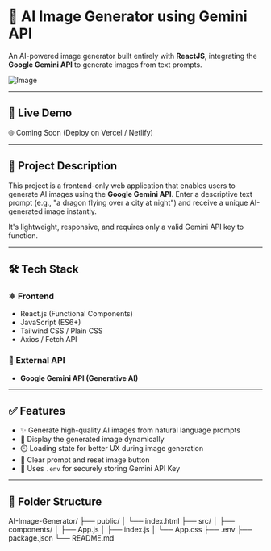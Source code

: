 # 🎨 AI Image Generator using Gemini API

An AI-powered image generator built entirely with **ReactJS**, integrating the **Google Gemini API** to generate images from text prompts.

![Image](https://github.com/user-attachments/assets/fbe14821-91a6-4088-abec-3b1168b5d2da)

---

## 🚀 Live Demo
🌐 Coming Soon (Deploy on Vercel / Netlify)

---

## 📌 Project Description

This project is a frontend-only web application that enables users to generate AI images using the **Google Gemini API**. Enter a descriptive text prompt (e.g., "a dragon flying over a city at night") and receive a unique AI-generated image instantly.

It's lightweight, responsive, and requires only a valid Gemini API key to function.

---

## 🛠️ Tech Stack

### ⚛️ Frontend
- React.js (Functional Components)
- JavaScript (ES6+)
- Tailwind CSS / Plain CSS
- Axios / Fetch API

### 🔗 External API
- **Google Gemini API (Generative AI)**

---

## ✅ Features

- ✨ Generate high-quality AI images from natural language prompts
- 📸 Display the generated image dynamically
- ⏱️ Loading state for better UX during image generation
- 🧹 Clear prompt and reset image button
- 🔐 Uses `.env` for securely storing Gemini API Key

---

## 📁 Folder Structure

AI-Image-Generator/
├── public/
│ └── index.html
├── src/
│ ├── components/
│ ├── App.js
│ ├── index.js
│ └── App.css
├── .env
├── package.json
└── README.md







